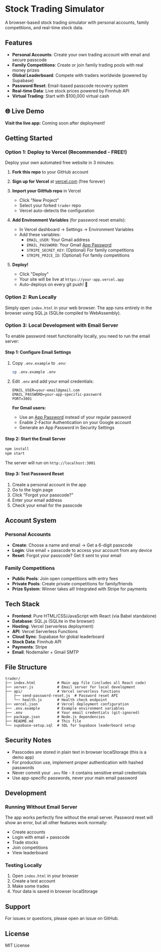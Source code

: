 # Stock Trading Simulator

A browser-based stock trading simulator with personal accounts, family competitions, and real-time stock data.

## Features

- **Personal Accounts**: Create your own trading account with email and secure passcode
- **Family Competitions**: Create or join family trading pools with real money prizes
- **Global Leaderboard**: Compete with traders worldwide (powered by Supabase)
- **Password Reset**: Email-based passcode recovery system
- **Real-time Data**: Live stock prices powered by Finnhub API
- **Virtual Trading**: Start with $100,000 virtual cash

## 🌐 Live Demo

**Visit the live app:** Coming soon after deployment!

## Getting Started

### Option 1: Deploy to Vercel (Recommended - FREE!)

Deploy your own automated free website in 3 minutes:

1. **Fork this repo** to your GitHub account

2. **Sign up for Vercel** at [vercel.com](https://vercel.com) (free forever)

3. **Import your GitHub repo** in Vercel
   - Click "New Project"
   - Select your forked `trader` repo
   - Vercel auto-detects the configuration

4. **Add Environment Variables** (for password reset emails):
   - In Vercel dashboard → Settings → Environment Variables
   - Add these variables:
     - `EMAIL_USER`: Your Gmail address
     - `EMAIL_PASSWORD`: Your Gmail [App Password](https://support.google.com/accounts/answer/185833)
     - `STRIPE_SECRET_KEY`: (Optional) For family competitions
     - `STRIPE_PRICE_ID`: (Optional) For family competitions

5. **Deploy!**
   - Click "Deploy"
   - Your site will be live at `https://your-app.vercel.app`
   - Auto-deploys on every git push! 🚀

### Option 2: Run Locally

Simply open `index.html` in your web browser. The app runs entirely in the browser using SQL.js (SQLite compiled to WebAssembly).

### Option 3: Local Development with Email Server

To enable password reset functionality locally, you need to run the email server:

#### Step 1: Configure Email Settings

1. Copy `.env.example` to `.env`:
   ```bash
   cp .env.example .env
   ```

2. Edit `.env` and add your email credentials:
   ```env
   EMAIL_USER=your-email@gmail.com
   EMAIL_PASSWORD=your-app-specific-password
   PORT=3001
   ```

   **For Gmail users:**
   - Use an [App Password](https://support.google.com/accounts/answer/185833) instead of your regular password
   - Enable 2-Factor Authentication on your Google account
   - Generate an App Password in Security Settings

#### Step 2: Start the Email Server

```bash
npm install
npm start
```

The server will run on `http://localhost:3001`

#### Step 3: Test Password Reset

1. Create a personal account in the app
2. Go to the login page
3. Click "Forgot your passcode?"
4. Enter your email address
5. Check your email for the passcode

## Account System

### Personal Accounts

- **Create**: Choose a name and email → Get a 6-digit passcode
- **Login**: Use email + passcode to access your account from any device
- **Reset**: Forgot your passcode? Get it sent to your email

### Family Competitions

- **Public Pools**: Join open competitions with entry fees
- **Private Pools**: Create private competitions for family/friends
- **Prize System**: Winner takes all! Integrated with Stripe for payments

## Tech Stack

- **Frontend**: Pure HTML/CSS/JavaScript with React (via Babel standalone)
- **Database**: SQL.js (SQLite in the browser)
- **Hosting**: Vercel (serverless deployment)
- **API**: Vercel Serverless Functions
- **Cloud Sync**: Supabase for global leaderboard
- **Stock Data**: Finnhub API
- **Payments**: Stripe
- **Email**: Nodemailer + Gmail SMTP

## File Structure

```
trader/
├── index.html          # Main app file (includes all React code)
├── server.js           # Email server for local development
├── api/                # Vercel serverless functions
│   ├── send-password-reset.js  # Password reset API
│   └── health.js       # Health check endpoint
├── vercel.json         # Vercel deployment configuration
├── .env.example        # Example environment variables
├── .env                # Your email credentials (git-ignored)
├── package.json        # Node.js dependencies
├── README.md           # This file
└── supabase-setup.sql  # SQL for Supabase leaderboard setup
```

## Security Notes

- Passcodes are stored in plain text in browser localStorage (this is a demo app)
- For production use, implement proper authentication with hashed passwords
- Never commit your `.env` file - it contains sensitive email credentials
- Use app-specific passwords, never your main email password

## Development

### Running Without Email Server

The app works perfectly fine without the email server. Password reset will show an error, but all other features work normally:

- Create accounts
- Login with email + passcode
- Trade stocks
- Join competitions
- View leaderboard

### Testing Locally

1. Open `index.html` in your browser
2. Create a test account
3. Make some trades
4. Your data is saved in browser localStorage

## Support

For issues or questions, please open an issue on GitHub.

## License

MIT License
